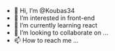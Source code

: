 - 👋 Hi, I’m @Koubas34
- 👀 I’m interested in front-end
- 🌱 I’m currently learning react
- 💞️ I’m looking to collaborate on ...
- 📫 How to reach me ...

<!---
Koubas34/Koubas34 is a ✨ special ✨ repository because its `README.md` (this file) appears on your GitHub profile.
You can click the Preview link to take a look at your changes.
--->
